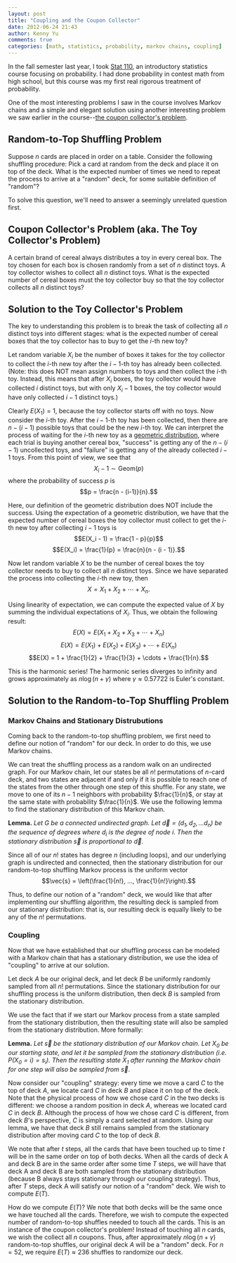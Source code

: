 ```yaml
---
layout: post
title: "Coupling and the Coupon Collector"
date: 2012-06-24 21:43
author: Kenny Yu
comments: true
categories: [math, statistics, probability, markov chains, coupling]
---
```


In the fall semester last year, I took [Stat 110](http://blog.bokcenter.harvard.edu/2012/01/23/stat-110-lectures-are-now-available-on-itunesu/),
an introductory
statistics course focusing on probability. I had done probability in contest
math from high school, but this course was my first real rigorous treatment
of probability.

One of the most interesting problems I saw in the course involves Markov chains
and a simple and elegant solution using another interesting problem we saw
earlier in the course--[the coupon collector's problem](http://en.wikipedia.org/wiki/Coupon_collector%27s_problem).

## Random-to-Top Shuffling Problem

Suppose $n$ cards are placed in order on a table. Consider the following shuffling
procedure: Pick a card at random from the deck and place it on top of the deck.
What is the expected number of times we need to repeat the process to arrive
at a "random" deck, for some suitable definition of "random"?

To solve this question, we'll need to answer a seemingly unrelated question first.

## Coupon Collector's Problem (aka. The Toy Collector's Problem)

A certain brand of cereal always distributes a toy in every cereal box. The toy
chosen for each box is chosen randomly from a set of $n$ distinct toys. A toy
collector wishes to collect all $n$ distinct toys. What is the expected number
of cereal boxes must the toy collector buy so that the toy collector collects
all $n$ distinct toys?

## Solution to the Toy Collector's Problem

The key to understanding this problem is to break the task of collecting all
$n$ distinct toys into different stages: what is the expected number of cereal
boxes that the toy collector has to buy to get the $i$-th new toy?

Let random variable $X_i$ be the number of boxes it takes for the toy collector
to collect the $i$-th new toy after the $i-1$-th toy has already been collected.
(Note: this does NOT mean assign numbers to toys
and then collect the $i$-th toy. Instead, this means that after $X_i$ boxes,
the toy collector would have collected $i$ distinct toys, but with only $X_i - 1$
boxes, the toy collector would have only collected $i-1$ distinct toys.)

Clearly $E(X_1) = 1$, because the toy collector starts off with no toys. Now
consider the $i$-th toy. After the $i-1$-th toy has been collected, then there
are $n - (i-1)$ possible toys that could be the new $i$-th toy. We can interpret
the process of waiting for the $i$-th new toy as a [geometric distribution](http://en.wikipedia.org/wiki/Geometric_distribution), where
each trial is buying another cereal box, "success" is getting any of the
$n - (i-1)$ uncollected toys, and
"failure" is getting any of the already collected $i - 1$ toys. From this point
of view, we see that
$$X_i - 1 \sim \textrm{Geom}(p)$$
where the probability of success $p$ is
$$p = \frac{n - (i-1)}{n}.$$

Here, our definition of the geometric distribution does NOT include the success.
Using the expectation of a geometric distribution, we have that the expected number
of cereal boxes the toy collector must collect to get the $i$-th new toy after
collecting $i-1$ toys is
$$E(X_i - 1) = \frac{1 - p}{p}$$
$$E(X_i) = \frac{1}{p} = \frac{n}{n - (i - 1)}.$$

Now let random variable $X$ to be the number of cereal boxes the toy collector
needs to buy to collect all $n$ distinct toys. Since we have separated the
process into collecting the $i$-th new toy, then
$$X = X_1 + X_2 + \cdots + X_n.$$

Using linearity of expectation, we can compute the expected value of $X$
by summing the individual expectations of $X_i$. Thus, we obtain the following
result:
$$E(X) = E(X_1 + X_2 + X_3 + \cdots + X_n)$$
$$E(X) = E(X_1) + E(X_2) + E(X_3) + \cdots + E(X_n)$$
$$E(X) = 1 + \frac{1}{2} + \frac{1}{3} + \cdots + \frac{1}{n}.$$

This is the harmonic series! The harmonic series diverges to infinity and
grows approximately as $n \log(n + \gamma)$ where $\gamma \approx 0.57722$ is
Euler's constant.

## Solution to the Random-to-Top Shuffling Problem

### Markov Chains and Stationary Distrubutions

Coming back to the random-to-top shuffling problem, we first need to define
our notion of "random" for our deck. In order to do this, we use Markov chains.

We can treat the shuffling process as a random walk on an undirected graph.
For our Markov chain, let our states be all $n!$ permutations of $n$-card deck,
and two states are adjacent if and only if it is possible to reach one of the
states from the other through one step of this shuffle. For any state, we move to
one of its $n-1$ neighbors with probability $\frac{1}{n}$, or stay at the same
state with probability $\frac{1}{n}$. We use the following lemma to find
the stationary distribution of this Markov chain.

**Lemma.** *Let $G$ be a connected undirected graph. Let
$\vec{d} = (d_1, d_2, ... d_n)$ be the sequence of degrees where
$d_i$ is the degree of node $i$. Then the stationary
distribution $\vec{s}$ is proportional to $\vec{d}$.*

Since all of our $n!$ states has degree $n$ (including loops), and our underlying
graph is undirected and connected, then the stationary distribution for our
random-to-top shuffling Markov process is the uniform vector
$$\vec{s} = \left(\frac{1}{n!}, ..., \frac{1}{n!}\right).$$

Thus, to define our notion of a "random" deck, we would like that after
implementing our shuffling algorithm, the resulting deck is sampled from our
stationary distribution: that is, our resulting deck is equally likely
to be any of the $n!$ permutations.

### Coupling

Now that we have established that our shuffling process can be modeled with
a Markov chain that has a stationary distribution, we use the idea of "coupling"
to arrive at our solution.

Let deck $A$ be our original deck, and let deck $B$ be uniformly randomly sampled
from all $n!$ permutations. Since the stationary distribution for our shuffling
process is the uniform distribution, then deck $B$ is sampled from the
stationary distribution.

We use the fact that if we start our Markov process from a state sampled
from the stationary distribution, then the resulting state will also be
sampled from the stationary distribution. More formally:

**Lemma.** *Let $\vec{s}$
be the stationary distribution of our Markov chain.
Let $X_0$ be our starting state, and let it
be sampled from the stationary distribution (i.e. $P(X_0 = i) = s_i$). Then
the resulting state $X_1$ after running the Markov chain for one step
will also be sampled from $\vec{s}$*.

Now consider our "coupling" strategy: every time we move a card $C$ to the top
of deck $A$, we locate card $C$ in deck $B$ and place it on top of the deck.
Note that the physical process of how we chose card $C$ in the two decks is
different: we choose a random position in deck $A$, whereas we located card
$C$ in deck $B$. Although the process of how we chose card $C$ is different,
from deck $B$'s perspective, $C$ is simply a card selected at random. Using
our lemma, we have that deck $B$ still remains sampled from the stationary
distribution after moving card $C$ to the top of deck $B$.

We note that after $t$ steps, all the cards that have been touched
up to time $t$ will be in the same order on top of both decks.
When all the cards of deck A and deck B are in the same order
after some time $T$ steps, we will have that deck A and deck B are both
sampled from the stationary distribution (because B always stays
stationary through our coupling strategy). Thus, after $T$ steps,
deck A will satisfy our notion of a "random" deck. We wish to compute $E(T)$.

How do we compute $E(T)$? We note that both decks will be the same once we have
touched all the cards. Therefore, we wish to compute the expected number
of random-to-top shuffles needed to touch all the cards.
This is an instance of the coupon collector's problem! Instead of
touching all $n$ cards, we wish the collect all $n$ coupons. Thus,
after approximately $n \log(n + \gamma)$
random-to-top shuffles, our original deck $A$
will be a "random" deck. For $n = 52$, we require $E(T) \approx 236$ shuffles
to randomize our deck.
